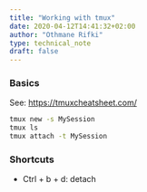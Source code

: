 ```yaml
---
title: "Working with tmux"
date: 2020-04-12T14:41:32+02:00
author: "Othmane Rifki"
type: technical_note
draft: false
---
```

### Basics

See: https://tmuxcheatsheet.com/

``` bash
tmux new -s MySession
tmux ls
tmux attach -t MySession
```

### Shortcuts

* Ctrl + b + d: detach
